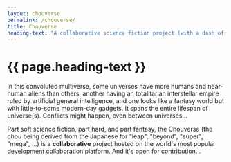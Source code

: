 ```yaml
---
layout: chouverse
permalink: /chouverse/
title: Chouverse
heading-text: "A collaborative science fiction project (with a dash of fantasy) set in a multiverse of possibilities."
---
```


<!--<h1 class="d-lg-none">{{ page.heading-text }}</h1>
<h1 class="display-3 d-none d-lg-block">{{ page.heading-text }}</h1>-->

<h1 class="display-3">{{ page.heading-text }}</h1>

In this convoluted multiverse, some universes have more humans and near-human aliens than others, another having an totalitarian interstellar empire ruled by artificial general intelligence, and one looks like a fantasy world but with little-to-some modern-day gadgets. It spans the entire lifespan of universe(s). Conflicts might happen, even between universes...

Part soft science fiction, part hard, and part fantasy, the Chouverse (the *chou* being derived from the Japanese for "leap", "beyond", "super", "mega", ...) is a **collaborative** project hosted on the world's most popular development collaboration platform. And it's open for contribution...